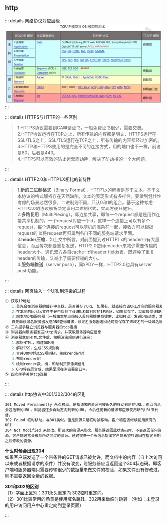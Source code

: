 ## http

::: details 网络协议对应层级
![img](/img/network-protocol.png)
:::

::: details HTTPS与HTTP的一些区别
>1.HTTPS协议需要到CA申请证书，一般免费证书很少，需要交费。  
>2.HTTP协议运行在TCP之上，所有传输的内容都是明文，HTTPS运行在SSL/TLS之上，SSL/TLS运行在TCP之上，所有传输的内容都经过加密的。  
>3.HTTP和HTTPS使用的是完全不同的连接方式，用的端口也不一样，前者是80，后者是443。  
>4.HTTPS可以有效的防止运营商劫持，解决了防劫持的一个大问题。 

:::

::: details HTTP2.0和HTTP1.X相比的新特性
>1.**新的二进制格式**（Binary Format），HTTP1.x的解析是基于文本。基于文本协议的格式解析存在天然缺陷，文本的表现形式有多样性，要做到健壮性考虑的场景必然很多，二进制则不同，只认0和1的组合。基于这种考虑HTTP2.0的协议解析决定采用二进制格式，实现方便且健壮。  
>2.**多路复用**（MultiPlexing），即连接共享，即每一个request都是是用作连接共享机制的。一个request对应一个id，这样一个连接上可以有多个request，每个连接的request可以随机的混杂在一起，接收方可以根据request的 id将request再归属到各自不同的服务端请求里面。  
>3.**header压缩**，如上文中所言，对前面提到过HTTP1.x的header带有大量信息，而且每次都要重复发送，HTTP2.0使用encoder来减少需要传输的header大小，通讯双方各自cache一份header fields表，既避免了重复header的传输，又减小了需要传输的大小。  
>4.**服务端推送**（server push），同SPDY一样，HTTP2.0也具有server push功能。  

:::

::: details 网页输入一个URL到渲染的过程
```js 
① 获取IP地址
   1.首先会在浏览器的缓存中查找，是否缓存了URL，如果有，就直接向该URL对应的服务器发送请求；如果没有则进行下一步;
   2.在本地的hosts文件中是否保存了该URL和其对应的IP地址，如果保存了，就直接向该URL对应的服务器发送请求；如果没有则进行下一步；
   3.向本地DNS服务器（一般由本地网络接入服务器提供商提供，比如移动）发送DNS请求，本地DNS服务器会首先查询它的缓存记录，如果有就将该域名对应的IP地址返回给用户，如果没有则进行下一步；
   首先向根域名服务器发送DNS查询请求，根域名服务器返回给可能保存了该域名的一级域名服务器地址；本地主机再根据返回的地址，向一级域名服务器发送DNS查询请求；...一直迭代，直到找到对应的域名存放的服务器，向其发送DNS查询请求，该域名服务器返回该域名对应的IP地址；
② 三次握手建立浏览器与服务器的tcp连接
③ 浏览器向服务器发送http请求，并获取服务器响应信息
④ 浏览器拿到HTML文件后，根据渲染规则进行渲染：
   1.解析HTML，构建DOM树
   2.解析CSS，生成CSS规则树
   3.合并DOM树和CSS规则树，生成render树
   4.布局render树
   5.绘制render数、树，即绘制页面像素信息
   6.GPU将各层合成，结果呈现在浏览器窗口中。
⑤ 四次挥手关掉tcp连接
```
:::

::: details http协议中301/302/304的区别
```text 
301 Moved Permanently 永久移动。是指请求的资源已被永久的移动到新的URL，返回信息会包括新的URL，浏览器还会自动定向到新的URL。今后任何新的请求都应该使用新的URL来代替。  
302 Found 临时移动。与301类似。但是资源只是临时被移动。客户端应该继续使用原有的URI  
304 Not Modified 未修改。所请求的资源未修改，服务器返回此状态码时，不会返回任何资源。客户端通常会缓存所访问过的资源。通过提供一个头信息指出客户端希望只返回在指定日期之后修改的资源。  
```

**什么时候会出现304**  
如果客户端发送了一个带条件的GET请求已被允许，而文档中的内容（自上次访问以来或者根据请求的条件）并没有改变，则服务器应当返回这个304状态码。即客户端和服务器端只需要传输很少的数据量来做文件的校验，如果文件没有修改过，则不需要返回全量的数据。

**301和302的区别**  
（1）字面上区别：301永久重定向 302临时重定向。  
（2）301比较常用的场景是使用域名跳转。302用来做临时跳转 （例如：未登录的用户访问用户中心重定向到登录页面）

:::

